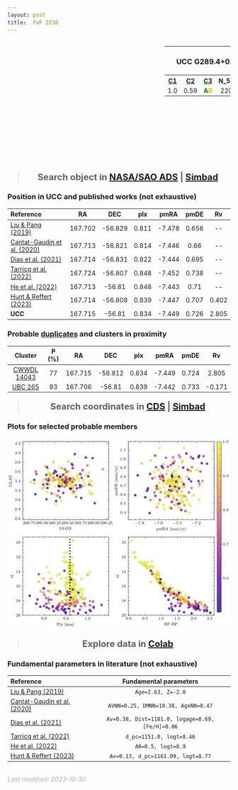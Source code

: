 ```yaml
---
layout: post
title:  FoF 2238
---
```


<div style="display: flex; justify-content: space-between;">
 <div style="text-align: center;">
 <!-- Left block -->
 <div id="aladin-lite-div" style="width:355px;height:250px;"></div>
 <script type="text/javascript" src="https://aladin.cds.unistra.fr/AladinLite/api/v3/latest/aladin.js" charset="utf-8"></script>
 <script type="text/javascript">
   let aladin;
   A.init.then(() => {
      aladin = A.aladin('#aladin-lite-div', {survey: "P/DSS2/color", fov:0.363, target: "167.715 -56.81"});
   });
 </script>
</div>
<!-- Left block -->

<table style="text-align: center; width:355px;height:250px;">
  <!-- Row 1 (title) -->
  <tr>
    <td colspan="5"><h3>UCC G289.4+03.3b</h3></td>
  </tr>
  <!-- Row 2 -->
  <tr>
    <th><a href="https://ucc.ar/faq#what-are-the-c1-c2-and-c3-parameters" title="Photometric class">C1</a></th>
    <th><a href="https://ucc.ar/faq#what-are-the-c1-c2-and-c3-parameters" title="Density class">C2</a></th>
    <th><a href="https://ucc.ar/faq#what-are-the-c1-c2-and-c3-parameters" title="Combined class">C3</a></th>
    <th><div title="Stars with membership probability >50%">N_50</div></th>
    <th><div title="Radius that contains half the members [arcmin]">r_50</div></th>
  </tr>
  <!-- Row 3 -->
  <tr>
    <td>1.0</td>
    <td>0.59</td>
    <td><span style="color: green; font-weight: bold;">A</span><span style="color: #FFC300; font-weight: bold;">B</span></td>
    <td>220</td>
    <td>10.9</td>
  </tr>
</table>
</div>

> <p style="text-align:center; font-weight: bold; font-size:20px">Search object in <a href="https://ui.adsabs.harvard.edu/search/q=%20collection%3Aastronomy%20body%3A%22FoF%202238%22&sort=date%20desc%2C%20bibcode%20desc&p_=0" target="_blank">NASA/SAO ADS</a> | <a href="https://simbad.cds.unistra.fr/simbad/sim-id-refs?Ident=fof2238" target="_blank">Simbad</a></p>


### Position in UCC and published works (not exhaustive)

| Reference    | RA    | DEC   | plx  | pmRA  | pmDE   |  Rv  |
| :---         | :---: | :---: | :---: | :---: | :---: | :---: |
|[Liu & Pang (2019)](https://ui.adsabs.harvard.edu/abs/2019ApJS..245...32L/abstract) | 167.702 | -56.829 | 0.811 | -7.478 | 0.656 | -- |
|[Cantat-Gaudin et al. (2020)](https://ui.adsabs.harvard.edu/abs/2020A%26A...640A...1C) | 167.713 | -56.821 | 0.814 | -7.446 | 0.66 | -- |
|[Dias et al. (2021)](https://ui.adsabs.harvard.edu/abs/2021MNRAS.504..356D) | 167.714 | -56.831 | 0.822 | -7.444 | 0.695 | -- |
|[Tarricq et al. (2022)](https://ui.adsabs.harvard.edu/abs/2022A%26A...659A..59T/abstract) | 167.724 | -56.807 | 0.848 | -7.452 | 0.738 | -- |
|[He et al. (2022)](https://ui.adsabs.harvard.edu/abs/2022ApJS..262....7H/abstract) | 167.713 | -56.81 | 0.848 | -7.443 | 0.71 | -- |
|[Hunt & Reffert (2023)](https://ui.adsabs.harvard.edu/abs/2023arXiv230313424H/abstract) | 167.714 | -56.808 | 0.839 | -7.447 | 0.707 | 0.402 |
| **UCC** |167.715 | -56.81 | 0.834 | -7.449 | 0.726 | 2.805 |


### Probable <a href="https://ucc.ar/faq#probable-duplicates" title="See FAQ for definition of proximity">duplicates</a> and clusters in proximity

| Cluster | P (%) | RA    | DEC   | plx   | pmRA  | pmDE  | Rv    |
| :---:   | :---: | :---: | :---: | :---: | :---: | :---: | :---: |
|[CWWDL 14043](https://ucc.ar/_clusters/cwwdl14043/)| 77 | 167.715 | -56.812 | 0.834 | -7.449 | 0.724 | 2.805 |
|[UBC 265](https://ucc.ar/_clusters/ubc265/)| 93 | 167.706 | -56.81 | 0.839 | -7.442 | 0.733 | -0.171 |

> <p style="text-align:center; font-weight: bold; font-size:20px">Search coordinates in <a href="https://cdsportal.u-strasbg.fr/?target=167.715,-56.81" target="_blank">CDS</a> | <a href="https://simbad.cds.unistra.fr/mobile/object_list.html?coord=167.715%20-56.81&output=json&radius=5&userEntry=fof2238" target="_blank">Simbad</a></p>

### Plots for selected probable members

![CLUSTER](https://raw.githubusercontent.com/ucc23/Q4P/main/plots/fof2238.webp)


> <p style="text-align:center; font-weight: bold; font-size:20px">Explore data in <a href="https://colab.research.google.com/github/UCC23/Q4P/blob/master/notebooks/fof2238.ipynb" target="_blank">Colab</a></p>


### Fundamental parameters in literature (not exhaustive)

| Reference |  Fundamental parameters |
| :---         |     :---:      |
| [Liu & Pang (2019)](https://ui.adsabs.harvard.edu/abs/2019ApJS..245...32L/abstract) | `Age=2.63, Z=-2.0` |
| [Cantat-Gaudin et al. (2020)](https://ui.adsabs.harvard.edu/abs/2020A%26A...640A...1C) | `AVNN=0.25, DMNN=10.38, AgeNN=8.47` |
| [Dias et al. (2021)](https://ui.adsabs.harvard.edu/abs/2021MNRAS.504..356D) | `Av=0.38, Dist=1181.0, logage=8.69, [Fe/H]=0.06` |
| [Tarricq et al. (2022)](https://ui.adsabs.harvard.edu/abs/2022A%26A...659A..59T/abstract) | `d_pc=1151.0, logt=8.46` |
| [He et al. (2022)](https://ui.adsabs.harvard.edu/abs/2022ApJS..262....7H/abstract) | `A0=0.5, logt=8.9` |
| [Hunt & Reffert (2023)](https://ui.adsabs.harvard.edu/abs/2023arXiv230313424H/abstract) | `Av=0.13, d_pc=1161.09, logt=8.77` |

<br>
<font color="b3b1b1"><i>Last modified: 2023-10-20</i></font>
